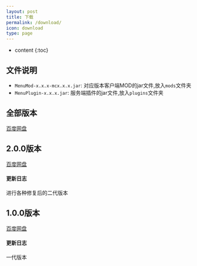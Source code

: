 ```yaml
---
layout: post
title: 下载
permalink: /download/
icon: download
type: page
---
```


* content
{:toc}




## 文件说明
* `MenuMod-x.x.x-mcx.x.x.jar`: 对应版本客户端MOD的jar文件,放入`mods`文件夹
* `MenuPlugin-x.x.x.jar`: 服务端插件的jar文件,放入`plugins`文件夹

## 全部版本
[百度网盘](https://pan.baidu.com/s/1nP085ZvRTtWTsVaSfdq3cw)

## 2.0.0版本
[百度网盘](https://pan.baidu.com/s/15gLsa2HAPhYuEy2fiA1RaQ)

#### 更新日志
进行各种修复后的二代版本

## 1.0.0版本
[百度网盘](https://pan.baidu.com/s/1mooQq7I8z1V9geXN62gS5g)

#### 更新日志
一代版本
